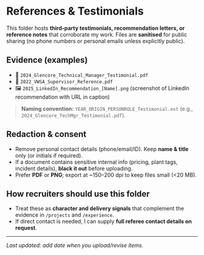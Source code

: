 # References & Testimonials

This folder hosts **third-party testimonials, recommendation letters, or reference notes** that corroborate my work. Files are **sanitised** for public sharing (no phone numbers or personal emails unless explicitly public).

## Evidence (examples)
- 📄 `2024_Glencore_Technical_Manager_Testimonial.pdf`
- 📄 `2022_VWSA_Supervisor_Reference.pdf`
- 🖼️ `2025_LinkedIn_Recommendation_[Name].png` (screenshot of LinkedIn recommendation with URL in caption)

> **Naming convention:** `YEAR_ORIGIN_PERSONROLE_Testimonial.ext` (e.g., `2024_Glencore_TechMgr_Testimonial.pdf`).

## Redaction & consent
- Remove personal contact details (phone/email/ID). Keep **name & title** only (or initials if required).
- If a document contains sensitive internal info (pricing, plant tags, incident details), **black it out** before uploading.
- Prefer **PDF** or **PNG**; export at ~150–200 dpi to keep files small (<20 MB).

## How recruiters should use this folder
- Treat these as **character and delivery signals** that complement the evidence in `/projects` and `/experience`.
- If direct contact is needed, I can supply **full referee contact details on request**.

---

_Last updated: add date when you upload/revise items._
